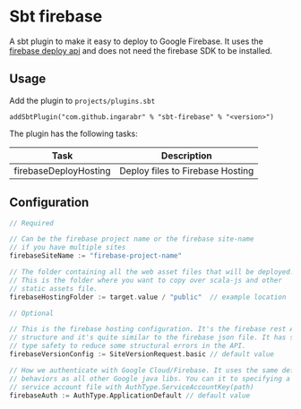 # Sbt firebase

A sbt plugin to make it easy to deploy to Google Firebase. It uses the [firebase deploy api] and does not
need the firebase SDK to be installed.

## Usage

Add the plugin to `projects/plugins.sbt`

```
addSbtPlugin("com.github.ingarabr" % "sbt-firebase" % "<version>")
```

The plugin has the following tasks:

| Task | Description | 
|---|---|
| firebaseDeployHosting | Deploy files to Firebase Hosting |


## Configuration

```sbt
// Required 

// Can be the firebase project name or the firebase site-name 
// if you have multiple sites
firebaseSiteName := "firebase-project-name"

// The folder containing all the web asset files that will be deployed.
// This is the folder where you want to copy over scala-js and other
// static assets file.
firebaseHostingFolder := target.value / "public"  // example location

// Optional

// This is the firebase hosting configuration. It's the firebase rest API
// structure and it's quite similar to the firebase json file. It has some
// type safety to reduce some structural errors in the API.
firebaseVersionConfig := SiteVersionRequest.basic // default value

// How we authenticate with Google Cloud/Firebase. It uses the same default
// behaviors as all other Google java libs. You can it to specifying a
// service account file with AuthType.ServiceAccountKey(path)
firebaseAuth := AuthType.ApplicationDefault // default value
```

[firebase deploy api]: https://firebase.google.com/docs/hosting/api-deploy#raw-http-request_2
